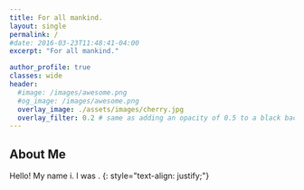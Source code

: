 ```yaml
---
title: For all mankind.
layout: single
permalink: /
#date: 2016-03-23T11:48:41-04:00
excerpt: "For all mankind."  

author_profile: true
classes: wide
header:
  #image: /images/awesome.png
  #og_image: /images/awesome.png
  overlay_image: ./assets/images/cherry.jpg
  overlay_filter: 0.2 # same as adding an opacity of 0.5 to a black background
---
```

## About Me
Hello! My name i.
I was .
{: style="text-align: justify;"}
